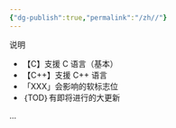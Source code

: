 ```yaml
---
{"dg-publish":true,"permalink":"/zh//"}
---
```



说明
- 【C】支援 C 语言（基本）
- 【C++】支援 C++ 语言
- 「XXX」会影响的软标志位
- ｛TOD｝有即将进行的大更新

...

